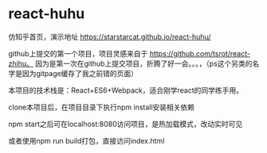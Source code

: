 # react-huhu
仿知乎首页，演示地址 https://starstarcat.github.io/react-huhu/

github上提交的第一个项目，项目灵感来自于 https://github.com/tsrot/react-zhihu。 因为是第一次在github上提交项目，折腾了好一会。。。，（ps这个另类的名字是因为gitpage缓存了我之前错的页面）


本项目的技术栈是：React+ES6+Webpack，适合刚学react的同学练手用。

clone本项目后，在项目目录下执行npm install安装相关依赖

npm start之后可在localhost:8080访问项目，是热加载模式，改动实时可见

或者使用npm run build打包，直接访问index.html
